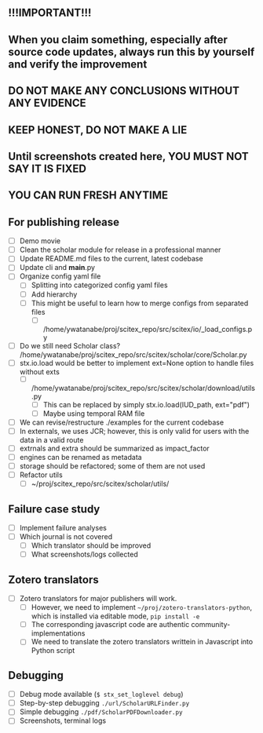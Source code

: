 <!-- ---
!-- Timestamp: 2025-10-12 00:04:25
!-- Author: ywatanabe
!-- File: /home/ywatanabe/proj/scitex_repo/src/scitex/scholar/TODO.md
!-- --- -->

## !!!IMPORTANT!!! 
## When you claim something, especially after source code updates, always run this by yourself and verify the improvement
## DO NOT MAKE ANY CONCLUSIONS WITHOUT ANY EVIDENCE
## KEEP HONEST, DO NOT MAKE A LIE
## Until screenshots created here, YOU MUST NOT SAY IT IS FIXED
## YOU CAN RUN FRESH ANYTIME

## For publishing release
- [ ] Demo movie
- [ ] Clean the scholar module for release in a professional manner
- [ ] Update README.md files to the current, latest codebase
- [ ] Update cli and __main__.py
- [ ] Organize config yaml file
  - [ ] Splitting into categorized config yaml files
  - [ ] Add hierarchy
  - [ ] This might be useful to learn how to merge configs from separated files
    - [ ] /home/ywatanabe/proj/scitex_repo/src/scitex/io/_load_configs.py
- [ ] Do we still need Scholar class? /home/ywatanabe/proj/scitex_repo/src/scitex/scholar/core/Scholar.py
- [ ] stx.io.load would be better to implement ext=None option to handle files without exts
  - [ ] /home/ywatanabe/proj/scitex_repo/src/scitex/scholar/download/utils.py
    - [ ] This can be replaced by simply stx.io.load(IUD_path, ext="pdf")
    - [ ] Maybe using temporal RAM file
- [ ] We can revise/restructure ./examples for the current codebase
- [ ] In externals, we uses JCR; however, this is only valid for users with the data in a valid route
- [ ] extrnals and extra should be summarized as impact_factor
- [ ] engines can be renamed as metadata
- [ ] storage should be refactored; some of them are not used
- [ ] Refactor utils
  - [ ] ~/proj/scitex_repo/src/scitex/scholar/utils/

## Failure case study
- [ ] Implement failure analyses
- [ ] Which journal is not covered
  - [ ] Which translator should be improved
  - [ ] What screenshots/logs collected

## Zotero translators
- [ ] Zotero translators for major publishers will work.
  - [ ] However, we need to implement `~/proj/zotero-translators-python`, which is installed via editable mode, `pip install -e`
  - [ ] The corresponding javascript code are authentic community-implementations
  - [ ] We need to translate the zotero translators writtein in Javascript into Python script

## Debugging
- [ ] Debug mode available (`$ stx_set_loglevel debug`)
- [ ] Step-by-step debugging `./url/ScholarURLFinder.py`
- [ ] Simple debugging `./pdf/ScholarPDFDownloader.py`
- [ ] Screenshots, terminal logs

<!-- EOF -->
